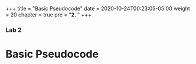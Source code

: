 +++
title = "Basic Pseudocode"
date = 2020-10-24T00:23:05-05:00
weight = 20
chapter = true
pre = "<b>2. </b>"
+++

### Lab 2

# Basic Pseudocode 
